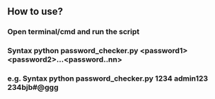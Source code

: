 ## How to use?
### Open terminal/cmd and run the script
### Syntax python password_checker.py \<password1> \<password2>...\<password..nn>
### e.g. Syntax python password_checker.py 1234 admin123 234bjb#@ggg